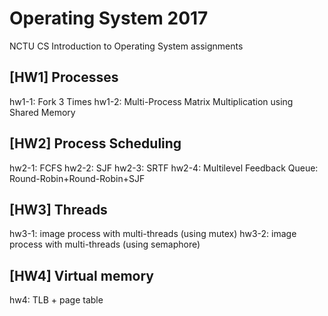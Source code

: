 # Operating System 2017
NCTU CS Introduction to Operating System assignments

## [HW1] Processes
hw1-1: Fork 3 Times
hw1-2: Multi-Process Matrix Multiplication using Shared Memory

## [HW2] Process Scheduling
hw2-1: FCFS
hw2-2: SJF
hw2-3: SRTF
hw2-4: Multilevel Feedback Queue: Round-Robin+Round-Robin+SJF

## [HW3] Threads
hw3-1: image process with multi-threads (using mutex)
hw3-2: image process with multi-threads (using semaphore)

## [HW4] Virtual memory
hw4: TLB + page table
